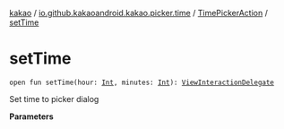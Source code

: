[kakao](../../index.md) / [io.github.kakaoandroid.kakao.picker.time](../index.md) / [TimePickerAction](index.md) / [setTime](./set-time.md)

# setTime

`open fun setTime(hour: `[`Int`](https://kotlinlang.org/api/latest/jvm/stdlib/kotlin/-int/index.html)`, minutes: `[`Int`](https://kotlinlang.org/api/latest/jvm/stdlib/kotlin/-int/index.html)`): `[`ViewInteractionDelegate`](../../io.github.kakaoandroid.kakao.delegate/-view-interaction-delegate/index.md)

Set time to picker dialog

**Parameters**

